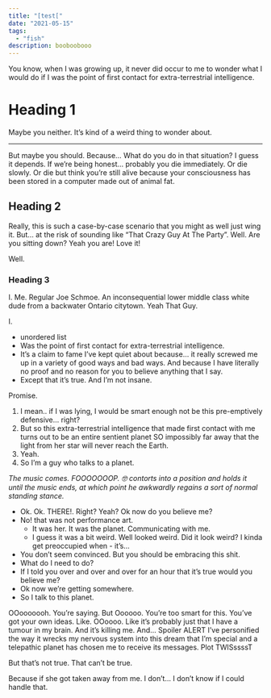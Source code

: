```yaml
---
title: "[test["
date: "2021-05-15"
tags: 
  - "fish"
description: booboobooo
---
```


You know, when I was growing up, it never did occur to me to wonder what I would do if I was the point of first contact for extra-terrestrial intelligence.

# Heading 1

Maybe you neither. It’s kind of a weird thing to wonder about.

---

But maybe you should. Because… What do you do in that situation? I guess it depends. If we’re being honest… probably you die immediately. Or die slowly. Or die but think you’re still alive because your consciousness has been stored in a computer made out of animal fat.

## Heading 2

Really, this is such a case-by-case scenario that you might as well just wing it. But… at the risk of sounding like “That Crazy Guy At The Party”. Well. Are you sitting down? Yeah you are! Love it!

Well.

### Heading 3

I. Me. Regular Joe Schmoe. An inconsequential lower middle class white dude from a backwater Ontario citytown. Yeah That Guy.

I.

 - unordered list
 - Was the point of first contact for extra-terrestrial intelligence.
 - It’s a claim to fame I’ve kept quiet about because… it really screwed me up in a variety of good ways and bad ways. And because I have literally no proof and no reason for you to believe anything that I say.
- Except that it’s true. And I’m not insane.

Promise.

1. I mean.. if I was lying, I would be smart enough not be this pre-emptively defensive… right?
1. But so this extra-terrestrial intelligence that made first contact with me turns out to be an entire sentient planet SO impossibly far away that the light from her star will never reach the Earth.
  1. Yeah.
1. So I’m a guy who talks to a planet.

*The music comes. FOOOOOOOP. 🤓 contorts into a position and holds it until the music ends, at which point he awkwardly regains a sort of normal standing stance.*

 - Ok. Ok. THERE!. Right? Yeah? Ok now do you believe me? 
 - No! that was not performance art. 
    - It was her. It was the planet. Communicating with me.
    - I guess it was a bit weird. Well looked weird. Did it look weird? I kinda get preoccupied when - it’s… 
 - You don’t seem convinced. But you should be embracing this shit. 
 - What do I need to do?
 - If I told you over and over and over for an hour that it’s true would you believe me?
 - Ok now we’re getting somewhere.
 - So I talk to this planet.

OOooooooh. You’re saying. But Oooooo. You’re too smart for this. You’ve got your own ideas. Like. OOoooo. Like it’s probably just that I have a tumour in my brain. And it’s killing me. And… Spoiler ALERT I’ve personified the way it wrecks my nervous system into this dream that I’m special and a telepathic planet has chosen me to receive its messages. Plot TWISssssT

But that’s not true. That can’t be true.

Because if she got taken away from me. I don’t… I don’t know if I could handle that.